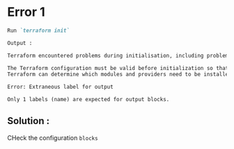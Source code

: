 # Error 1

```md
Run `terraform init`

Output :

Terraform encountered problems during initialisation, including problems with the configuration, described below.

The Terraform configuration must be valid before initialization so that
Terraform can determine which modules and providers need to be installed.

Error: Extraneous label for output

Only 1 labels (name) are expected for output blocks.
```

## Solution :

CHeck the configuration `blocks`
